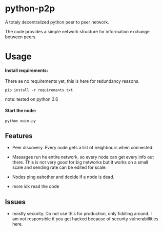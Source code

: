 # python-p2p

A totaly decentralized python peer to peer network.

The code provides a simple network structure for information exchange between peers.

# Usage
#### Install requirements:
There ae no requirements yet, this is here for redundancy reasons.
```
pip install -r requirements.txt
```
note: tested on python 3.6
#### Start the node:
```
python main.py
```
## Features

- Peer discovery. Every node gets a list of neighbours when connected.
- Messages run he entire network, so every node can get every info out there.
  This is not very good for big networks but it works on a small scale and sending
  rate can be edited for scale.
  
- Nodes ping eahother and decide if a node is dead.
- more idk read the code

## Issues
- mostly security. Do not use this for production, only fiddling around.
  I am not responsible if you get hacked because of security vulnerabillities here.
